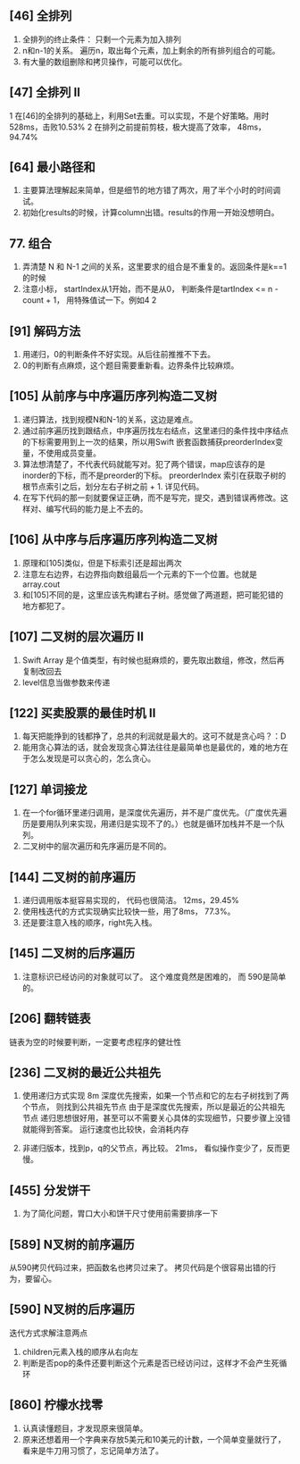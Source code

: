 
## [46] 全排列
1. 全排列的终止条件： 只剩一个元素为加入排列
2. n和n-1的关系。 遍历n，取出每个元素，加上剩余的所有排列组合的可能。
3. 有大量的数组删除和拷贝操作，可能可以优化。

## [47] 全排列 II
1 在[46]的全排列的基础上，利用Set去重。可以实现，不是个好策略。用时528ms，击败10.53%
2 在排列之前提前剪枝，极大提高了效率， 48ms， 94.74%

## [64] 最小路径和
1. 主要算法理解起来简单，但是细节的地方错了两次，用了半个小时的时间调试。
2. 初始化results的时候，计算column出错。results的作用一开始没想明白。

## 77. 组合
1. 弄清楚 N 和 N-1 之间的关系，这里要求的组合是不重复的。返回条件是k==1的时候
2. 注意小标， startIndex从1开始，而不是从0， 判断条件是tartIndex <= n - count + 1， 用特殊值试一下。例如4 2

## [91] 解码方法
1. 用递归，0的判断条件不好实现。从后往前推推不下去。
2. 0的判断有点麻烦，这个题目需要重新看。边界条件比较麻烦。

## [105] 从前序与中序遍历序列构造二叉树
1. 递归算法，找到规模N和N-1的关系，这边是难点。
2. 通过前序遍历找到跟结点，中序遍历找左右结点，这里递归的条件找中序结点的下标需要用到上一次的结果，所以用Swift 嵌套函数捕获preorderIndex变量，不使用成员变量。
3. 算法想清楚了，不代表代码就能写对。犯了两个错误，map应该存的是inorder的下标，而不是preorder的下标。 preorderIndex 索引在获取子树的根节点索引之后，划分左右子树之前 + 1. 详见代码。 
4. 在写下代码的那一刻就要保证正确，而不是写完，提交，遇到错误再修改。这样对、编写代码的能力是上不去的。

## [106] 从中序与后序遍历序列构造二叉树
1. 原理和[105]类似，但是下标索引还是超出两次
2. 注意左右边界，右边界指向数组最后一个元素的下一个位置。也就是array.cout
3. 和[105]不同的是，这里应该先构建右子树。感觉做了两道题，把可能犯错的地方都犯了。

## [107] 二叉树的层次遍历 II
1. Swift Array 是个值类型，有时候也挺麻烦的，要先取出数组，修改，然后再复制改回去
2. level信息当做参数来传递

## [122] 买卖股票的最佳时机 II
1. 每天把能挣到的钱都挣了，总共的利润就是最大的。这可不就是贪心吗？：D
2. 能用贪心算法的话，就会发现贪心算法往往是最简单也是最优的，难的地方在于怎么发现是可以贪心的，怎么贪心。

## [127] 单词接龙
1. 在一个for循环里递归调用，是深度优先遍历，并不是广度优先。（广度优先遍历是要用队列来实现，用递归是实现不了的。）也就是循环加栈并不是一个队列。
2. 二叉树中的层次遍历和先序遍历是不同的。

## [144] 二叉树的前序遍历
1. 递归调用版本挺容易实现的， 代码也很简洁。 12ms，29.45%
2. 使用栈迭代的方式实现确实比较快一些，用了8ms， 77.3%。
3. 还是要注意入栈的顺序，right先入栈。

## [145] 二叉树的后序遍历
1. 注意标识已经访问的对象就可以了。
这个难度竟然是困难的， 而 590是简单的。

## [206] 翻转链表
链表为空的时候要判断，一定要考虑程序的健壮性

## [236] 二叉树的最近公共祖先
1. 使用递归方式实现  8m
深度优先搜索，如果一个节点和它的左右子树找到了两个节点， 则找到公共祖先节点
由于是深度优先搜索，所以是最近的公共祖先节点
递归思想很好用，甚至可以不需要关心具体的实现细节，只要步骤上没错就能得到答案。
运行速度也比较快，会消耗内存

2. 非递归版本，找到p，q的父节点，再比较。  21ms， 看似操作变少了，反而更慢。

## [455] 分发饼干
1. 为了简化问题，胃口大小和饼干尺寸使用前需要排序一下

## [589] N叉树的前序遍历
从590拷贝代码过来，把函数名也拷贝过来了。
拷贝代码是个很容易出错的行为，要留心。

## [590] N叉树的后序遍历
迭代方式求解注意两点
1. children元素入栈的顺序从右向左
2. 判断是否pop的条件还要判断这个元素是否已经访问过，这样才不会产生死循环

## [860] 柠檬水找零
1. 认真读懂题目，才发现原来很简单。
2. 原来还想着用一个字典来存放5美元和10美元的计数，一个简单变量就行了，看来是牛刀用习惯了，忘记简单方法了。